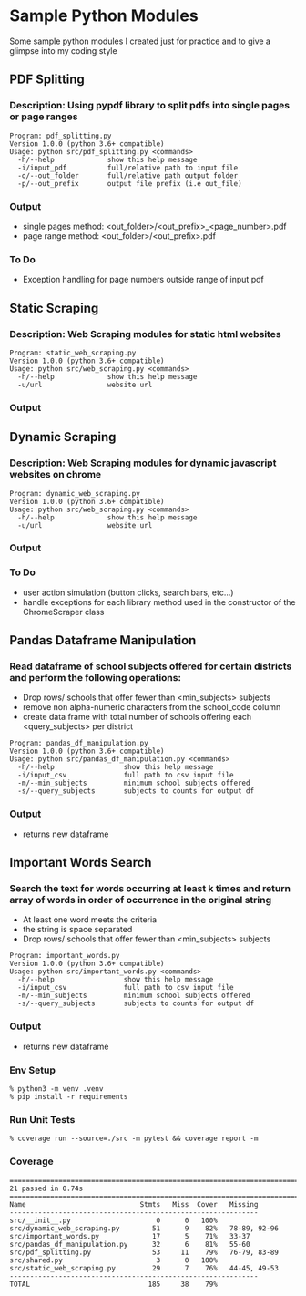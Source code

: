 # Sample Python Modules
Some sample python modules I created just for practice and to give a glimpse into my coding style

## PDF Splitting

### Description: Using pypdf library to split pdfs into single pages or page ranges

```
Program: pdf_splitting.py
Version 1.0.0 (python 3.6+ compatible)
Usage: python src/pdf_splitting.py <commands>
  -h/--help             show this help message
  -i/input_pdf          full/relative path to input file
  -o/--out_folder       full/relative path output folder
  -p/--out_prefix       output file prefix (i.e out_file)
```

### Output
  - single pages method: \<out_folder\>\/\<out_prefix\>_\<page_number\>.pdf
  - page range method:  \<out_folder\>\/\<out_prefix\>.pdf

### To Do
  - Exception handling for page numbers outside range of input pdf

## Static Scraping

### Description: Web Scraping modules for static html websites

```
Program: static_web_scraping.py
Version 1.0.0 (python 3.6+ compatible)
Usage: python src/web_scraping.py <commands>
  -h/--help             show this help message
  -u/url                website url
```

### Output

## Dynamic Scraping

### Description: Web Scraping modules for dynamic javascript websites on chrome

```
Program: dynamic_web_scraping.py
Version 1.0.0 (python 3.6+ compatible)
Usage: python src/web_scraping.py <commands>
  -h/--help             show this help message
  -u/url                website url
```

### Output

### To Do
  - user action simulation (button clicks, search bars, etc...)
  - handle exceptions for each library method used in the constructor of the ChromeScraper class

## Pandas Dataframe Manipulation

### Read dataframe of school subjects offered for certain districts and perform the following operations:
  - Drop rows/ schools that offer fewer than <min_subjects> subjects
  - remove non alpha-numeric characters from the school_code column
  - create data frame with total number of schools offering each <query_subjects> per district

```
Program: pandas_df_manipulation.py
Version 1.0.0 (python 3.6+ compatible)
Usage: python src/pandas_df_manipulation.py <commands>
  -h/--help                 show this help message
  -i/input_csv              full path to csv input file
  -m/--min_subjects         minimum school subjects offered
  -s/--query_subjects       subjects to counts for output df
```

### Output
  - returns new dataframe

## Important Words Search

### Search the text for words occurring at least k times and return array of words in order of occurrence in the original string
  - At least one word meets the criteria
  - the string is space separated
  - Drop rows/ schools that offer fewer than <min_subjects> subjects
```
Program: important_words.py
Version 1.0.0 (python 3.6+ compatible)
Usage: python src/important_words.py <commands>
  -h/--help                 show this help message
  -i/input_csv              full path to csv input file
  -m/--min_subjects         minimum school subjects offered
  -s/--query_subjects       subjects to counts for output df
```

### Output
  - returns new dataframe


### Env Setup 

```
% python3 -m venv .venv
% pip install -r requirements
```

### Run Unit Tests
```
% coverage run --source=./src -m pytest && coverage report -m
```

### Coverage
```
======================================================================================================= 21 passed in 0.74s ========================================================================================================
Name                            Stmts   Miss  Cover   Missing
-------------------------------------------------------------
src/__init__.py                     0      0   100%
src/dynamic_web_scraping.py        51      9    82%   78-89, 92-96
src/important_words.py             17      5    71%   33-37
src/pandas_df_manipulation.py      32      6    81%   55-60
src/pdf_splitting.py               53     11    79%   76-79, 83-89
src/shared.py                       3      0   100%
src/static_web_scraping.py         29      7    76%   44-45, 49-53
-------------------------------------------------------------
TOTAL                             185     38    79%

```